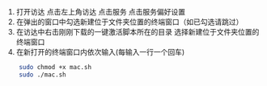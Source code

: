 1. 打开访达 点击左上角访达 点击服务 点击服务偏好设置
2. 在弹出的窗口中勾选新建位于文件夹位置的终端窗口（如已勾选请跳过）
3. 在访达中右击刚刚下载的一键激活脚本所在的目录 选择新建位于文件夹位置的终端窗口
4. 在新打开的终端窗口内依次输入(每输入一行一个回车) 
```sh
    sudo chmod +x mac.sh
    sudo ./mac.sh
```